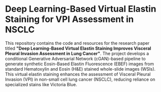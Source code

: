 # Deep Learning-Based Virtual Elastin Staining for VPI Assessment in NSCLC

This repository contains the code and resources for the research paper titled **"Deep Learning-Based Virtual Elastin Staining Improves Visceral Pleural Invasion Assessment in Lung Cancer"**. The project develops a conditional Generative Adversarial Network (cGAN)-based pipeline to generate synthetic Eosin-Based Elastin Fluorescence (EBEF) images from standard Hematoxylin and Eosin (H&E) stained whole-slide images (WSIs). This virtual elastin staining enhances the assessment of Visceral Pleural Invasion (VPI) in non-small cell lung cancer (NSCLC), reducing reliance on specialized stains like Victoria Blue.

